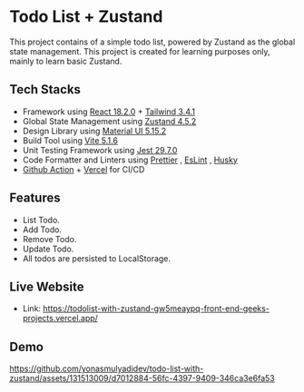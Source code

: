 # Todo List + Zustand

This project contains of a simple todo list, powered by Zustand as the global state management. This project is created for learning purposes only, mainly to learn basic Zustand.

## Tech Stacks
- Framework using [React 18.2.0](https://legacy.reactjs.org/versions/) + [Tailwind 3.4.1](https://tailwindcss.com/)
- Global State Management using [Zustand 4.5.2](https://docs.pmnd.rs/zustand/getting-started/introduction) 
- Design Library using [Material UI 5.15.2](https://mui.com/)
- Build Tool using [Vite 5.1.6](https://vitejs.dev/)
- Unit Testing Framework using [Jest 29.7.0](https://jestjs.io/)
- Code Formatter and Linters using [Prettier](https://prettier.io/) , [EsLint](https://eslint.org/) , [Husky](https://www.npmjs.com/package/husky)
- [Github Action](https://github.com/features/actions) + [Vercel](https://vercel.com/) for CI/CD

## Features
- List Todo.
- Add Todo.
- Remove Todo.
- Update Todo.
- All todos are persisted to LocalStorage.

## Live Website
- Link: https://todolist-with-zustand-gw5meaypq-front-end-geeks-projects.vercel.app/

## Demo

https://github.com/yonasmulyadidev/todo-list-with-zustand/assets/131513009/d7012884-56fc-4397-9409-346ca3e6fa53



